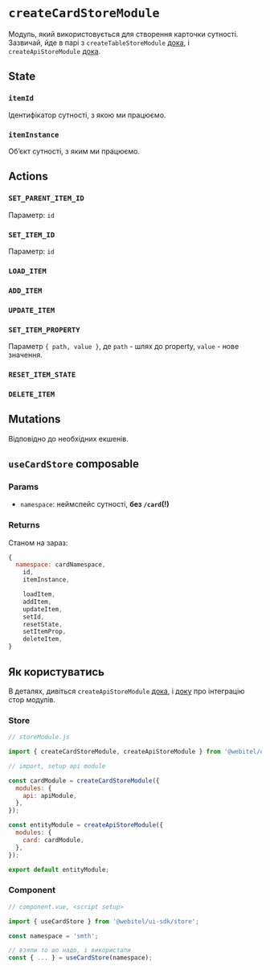 # `createCardStoreModule`

Модуль, який використовується для створення карточки сутності.
Зазвичай, йде в парі з `createTableStoreModule` [дока](../createTableStoreModule/Readme.md),
i `createApiStoreModule` [дока](../createApiStoreModule/Readme.md).

## State

### `itemId`

Ідентифікатор сутності, з якою ми працюємо.

### `itemInstance`

Обʼєкт сутності, з яким ми працюємо.

## Actions

### `SET_PARENT_ITEM_ID`

Параметр: `id`

### `SET_ITEM_ID`

Параметр: `id`

### `LOAD_ITEM`

### `ADD_ITEM`

### `UPDATE_ITEM`

### `SET_ITEM_PROPERTY`

Параметр `{ path, value }`, де `path` - шлях до property, `value` - нове значення.

### `RESET_ITEM_STATE`

### `DELETE_ITEM`

## Mutations

Відповідно до необхідних екшенів.

## `useCardStore` composable

### Params

* `namespace`: неймспейс сутності, **без `/card`(!)**

### Returns

Станом на зараз:

```javascript
{
  namespace: cardNamespace,
    id,
    itemInstance,

    loadItem,
    addItem,
    updateItem,
    setId,
    resetState,
    setItemProp,
    deleteItem,
}
```

## Як користуватись

В деталях, дивіться `createApiStoreModule` [дока](../createApiStoreModule/Readme.md),
i [доку](../../../docs/how-to/Integration%20between%20store%20modules/Readme.md) про інтеграцію стор модулів.

### Store

```javascript
// storeModule.js

import { createCardStoreModule, createApiStoreModule } from '@webitel/ui-sdk/store';

// import, setup api module

const cardModule = createCardStoreModule({
  modules: {
    api: apiModule,
  },
});

const entityModule = createApiStoreModule({
  modules: {
    card: cardModule,
  },
});

export default entityModule;
```

### Component

```javascript
// component.vue, <script setup>

import { useCardStore } from '@webitel/ui-sdk/store';

const namespace = 'smth';

// взяли то шо надо, і використали
const { ... } = useCardStore(namespace);
```

